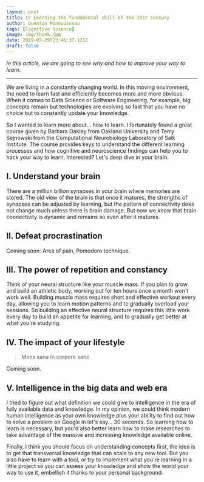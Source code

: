 ```yaml
---
layout: post
title: Is Learning the fundamental skill of the 21st Century
author: Quentin Monmousseau
tags: [Cognitive Science]
image: img/think.jpg
date: 2019-03-29T23:46:37.121Z
draft: false
---
```


*In this article, we are going to see why and how to improve your way to learn.*

---

We are living in a constantly changing world. In this moving environment, the need to learn fast and efficiently becomes more and more obvious. When it comes to Data Science or Software Engineering, for example, big concepts remain but technologies are evolving so fast that you have no choice but to constantly update your knowledge.

So I wanted to learn more about... how to learn. I fortunately found a great course given by Barbara Oakley from Oakland University and Terry Sejnowski from the Computational Neurobiology Laboratory of Salk Institute. The course provides keys to understand the different learning processes and how cognitive and neuroscience findings can help you to hack your way to learn. Interested? Let's deep dive in your brain.

## I. Understand your brain

There are a million billion synapses in your brain where memories are stored. The old view of the brain is that once it matures, the strengths of synapses can be adjusted by learning, but the pattern of connectivity does not change much unless there is brain damage. But now we know that brain connectivity is dynamic and remains so even after it matures.

## II. Defeat procrastination

Coming soon: Area of pain, Pomodoro technique.


## III. The power of repetition and constancy

Think of your neural structure like your muscle mass. If you plan to grow and build an athletic body, working out for ten hours once a month won't work well. Building muscle mass requires short and effective workout every day, allowing you to learn motion patterns and to gradually overload your sessions. So building an effective neural structure requires this little work every day to build an appetite for learning, and to gradually get better at what you're studying.


## IV. The impact of your lifestyle

> Mens sana in corpore sano

Coming soon.

## V. Intelligence in the big data and web era

I tried to figure out what definition we could give to intelligence in the era of fully available data and knowledge.
In my opinion, we could think modern human intelligence as your own knowledge plus your ability to find out how to solve a problem on Google in let's say... 30 seconds. So learning how to learn is necessary, but you'd also better learn how to make researches to take advantage of the massive and increasing knowledge available online.

Finally, I think you should focus on understanding concepts first, the idea is to get that transversal knowledge that can scale to any new tool. But you also have to learn with a tool, or try to implement what you're learning in a little project so you can assess your knowledge and show the world your way to use it, 
embellish it thanks to your personal background.